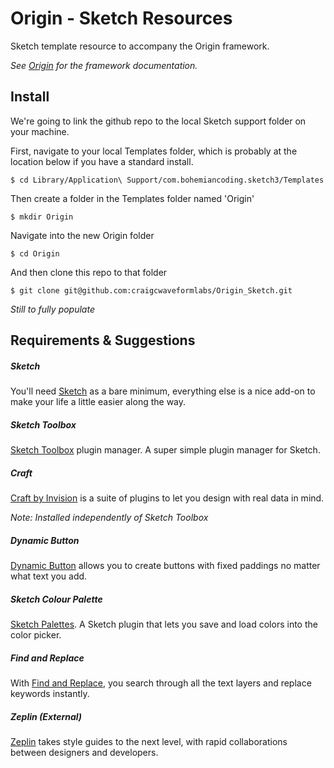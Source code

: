 # Origin - Sketch Resources

Sketch template resource to accompany the Origin framework.


*See [Origin](http://fac.github.io/origin/) for the framework documentation.*


## Install

We're going to link the github repo to the local Sketch support folder on your machine.

First, navigate to your local Templates folder, which is probably at the location below if you have a standard install.

```
$ cd Library/Application\ Support/com.bohemiancoding.sketch3/Templates
```

Then create a folder in the Templates folder named 'Origin'

```
$ mkdir Origin
```

Navigate into the new Origin folder

```
$ cd Origin
```

And then clone this repo to that folder

```
$ git clone git@github.com:craigcwaveformlabs/Origin_Sketch.git
```



*Still to fully populate*


## Requirements & Suggestions


##### Sketch

You'll need [Sketch](https://www.sketchapp.com) as a bare minimum, everything else is a nice add-on to make your life a little easier along the way.

##### Sketch Toolbox

[Sketch Toolbox](http://sketchtoolbox.com/) plugin manager. A super simple plugin manager for Sketch.

##### Craft

[Craft by Invision](https://www.invisionapp.com/craft) is a suite of plugins to let you design with real data in mind.

*Note: Installed independently of Sketch Toolbox*

##### Dynamic Button

[Dynamic Button](https://github.com/ddwht/sketch-dynamic-button) allows you to create buttons with fixed paddings no matter what text you add.

##### Sketch Colour Palette

[Sketch Palettes](https://github.com/andrewfiorillo/sketch-palettes). A Sketch plugin that lets you save and load colors into the color picker.

##### Find and Replace

With [Find and Replace](https://github.com/mscodemonkey/Sketch-Find-And-Replace), you search through all the text layers and replace keywords instantly.

##### Zeplin (External)

[Zeplin](https://zeplin.io/) takes style guides to the next level, with rapid collaborations between designers and developers.
